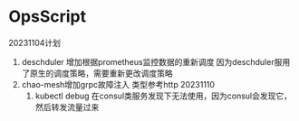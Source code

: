 # OpsScript
20231104计划   
1. deschduler 增加根据prometheus监控数据的重新调度 因为deschduler服用了原生的调度策略，需要重新更改调度策略
2. chao-mesh增加grpc故障注入 类型参考http
20231110
   1. kubectl debug 在consul类服务发现下无法使用，因为consul会发现它，然后转发流量过来
